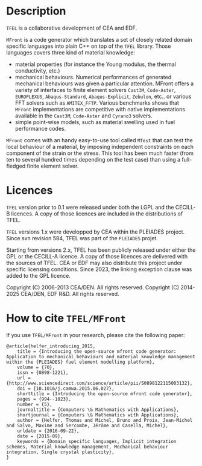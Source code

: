 # Description

`TFEL` is a collaborative development of CEA and EDF.

`MFront` is a code generator which translates a set of closely related
domain specific languages into plain C++ on top of the `TFEL`
library. Those languages covers three kind of material knowledge:

- material properties (for instance the
  Young modulus, the thermal conductivity, etc.)
- mechanical behaviours. Numerical performances of generated
  mechanical behaviours was given a particular attention. MFront
  offers a variety of interfaces to finite element solvers `Cast3M`,
  `Code-Aster`, `EUROPLEXUS`, `Abaqus-Standard`, `Abaqus-Explicit`,
  `Zebulon`, etc.. or various FFT solvers such as
  `AMITEX_FFTP`. Various benchmarks shows that `MFront`
  implementations are competitive with native implementations
  available in the `Cast3M`, `Code-Aster` and `Cyrano3` solvers.
- simple point-wise models, such as material swelling
  used in fuel performance codes.

`MFront` comes with an handy easy-to-use tool called `MTest` that can
test the local behaviour of a material, by imposing independent
constraints on each component of the strain or the stress. This tool
has been much faster (from ten to several hundred times depending on
the test case) than using a full-fledged finite element solver.

# Licences

`TFEL` version prior to 0.1 were released under both the LGPL and the
CECILL-B licences. A copy of those licences are included in the
distributions of TFEL.

`TFEL` versions 1.x were developped by CEA within the PLEIADES
project. Since svn revision 584, TFEL was part of the `PLEIADES`
projet.

Starting from versions 2.x, TFEL has been publicly released under either
the GPL or the CECILL-A licence. A copy of those licences are delivered
with the sources of TFEL. CEA or EDF may also distribute this project
under specific licensing conditions. Since 2023, the linking exception
clause was added to the GPL licence.

Copyright (C) 2006-2013 CEA/DEN. All rights reserved. 
Copyright (C) 2014-2025 CEA/DEN, EDF R&D. All rights reserved. 

# How to cite `TFEL/MFront`

If you use `TFEL/MFront` in your research, please cite the following
paper:

~~~~~~~~~
@article{helfer_introducing_2015,
	title = {Introducing the open-source mfront code generator: Application to mechanical behaviours and material knowledge management within the {PLEIADES} fuel element modelling platform},
	volume = {70},
	issn = {0898-1221},
	url = {http://www.sciencedirect.com/science/article/pii/S0898122115003132},
	doi = {10.1016/j.camwa.2015.06.027},
	shorttitle = {Introducing the open-source mfront code generator},
	pages = {994--1023},
	number = {5},
	journaltitle = {Computers \& Mathematics with Applications},
	shortjournal = {Computers \& Mathematics with Applications},
	author = {Helfer, Thomas and Michel, Bruno and Proix, Jean-Michel and Salvo, Maxime and Sercombe, Jérôme and Casella, Michel},
	urldate = {2016-09-22},
	date = {2015-09},
	keywords = {Domain specific languages, Implicit integration schemes, Material knowledge management, Mechanical behaviour integration, Single crystal plasticity},
}
~~~~~~~~~
